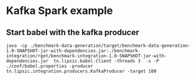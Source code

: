 # Kafka Spark example 

## Start babel with the kafka producer
`java -cp ./benchmark-data-generation/target/benchmark-data-generation-1.0-SNAPSHOT-jar-with-dependencies.jar:./benchmark-integration/rget/benchmark-integration-1.0-SNAPSHOT-jar-with-dependencies.jar  tn.lipsic.babel.Client -threads 3  -s -P ./conf/babel.properties -producer tn.lipsic.integration.producers.KafkaProducer -target 100`
